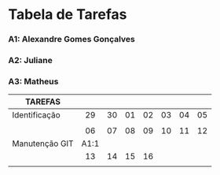 # Tabela de Tarefas

### A1: Alexandre Gomes Gonçalves
### A2: Juliane
### A3: Matheus

| TAREFAS        |       |       |       |       |       |       |       |
| -------------  | :---: | :---: | :---: | :---: | :---: | :---: | :---: |
| Identificação  | 29    | 30    | 01    | 02    | 03    | 04    | 05    |
|                |       |       |       |       |       |       |       |
|                | 06    | 07    | 08    | 09    | 10    | 11    | 12    |
| Manutenção GIT | A1:1  |       |       |       |       |       |       |
|                | 13    | 14    | 15    | 16    |       |       |       |
|                |       |       |       |       |       |       |       |
